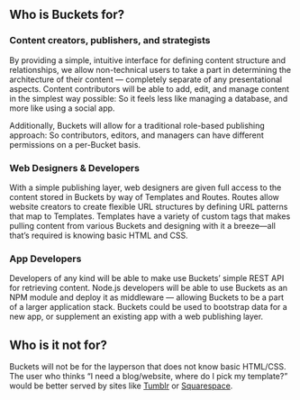 ## Who is Buckets for?

### Content creators, publishers, and strategists

By providing a simple, intuitive interface for defining content structure and relationships, we allow non-technical users to take a part in determining the architecture of their content — completely separate of any presentational aspects. Content contributors will be able to add, edit, and manage content in the simplest way possible: So it feels less like managing a database, and more like using a social app.

Additionally, Buckets will allow for a traditional role-based publishing approach: So contributors, editors, and managers can have different permissions on a per-Bucket basis.

### Web Designers & Developers

With a simple publishing layer, web designers are given full access to the content stored in Buckets by way of Templates and Routes. Routes allow website creators to create flexible URL structures by defining URL patterns that map to Templates. Templates have a variety of custom tags that makes pulling content from various Buckets and designing with it a breeze—all that’s required is knowing basic HTML and CSS.

### App Developers

Developers of any kind will be able to make use Buckets’ simple REST API for retrieving content. Node.js developers will be able to use Buckets as an NPM module and deploy it as middleware — allowing Buckets to be a part of a larger application stack. Buckets could be used to bootstrap data for a new app, or supplement an existing app with a web publishing layer.

## Who is it not for?

Buckets will not be for the layperson that does not know basic HTML/CSS. The user who thinks “I need a blog/website, where do I pick my template?” would be better served by sites like [Tumblr](http://www.tumblr.com) or [Squarespace](http://squarespace.com).
